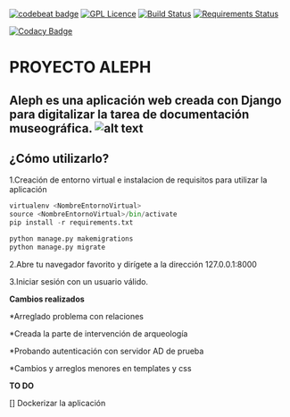 [![codebeat badge](https://codebeat.co/badges/1b8469ca-00af-4265-93e2-3bce23b2c0f2)](https://codebeat.co/projects/github-com-usernameistakenlol-aleph-master)
[![GPL Licence](https://badges.frapsoft.com/os/gpl/gpl.png?v=103)](https://opensource.org/licenses/GPL-3.0/)
[![Build Status](https://scrutinizer-ci.com/g/usernameistakenlol/Aleph/badges/build.png?b=master)](https://scrutinizer-ci.com/g/usernameistakenlol/Aleph/build-status/master)
[![Requirements Status](https://requires.io/github/usernameistakenlol/Aleph/requirements.svg?branch=master)](https://requires.io/github/usernameistakenlol/Aleph/requirements/?branch=master)

[![Codacy Badge](https://api.codacy.com/project/badge/Grade/c1e6a04326c24325af696abd266bff11)](https://www.codacy.com/app/carmen.morales.bonet/Aleph?utm_source=github.com&amp;utm_medium=referral&amp;utm_content=usernameistakenlol/Aleph&amp;utm_campaign=Badge_Grade)

# **PROYECTO ALEPH**

Aleph es una aplicación web creada con Django para digitalizar la tarea de documentación museográfica.
![alt text](https://www.djangoproject.com/m/img/badges/djangomade124x25.gif 'Powered by Django')
---------------------------------------------------------

## ¿Cómo utilizarlo?

1.Creación de entorno virtual e instalacion de requisitos para utilizar la aplicación

````python
virtualenv <NombreEntornoVirtual>
source <NombreEntornoVirtual>/bin/activate
pip install -r requirements.txt

python manage.py makemigrations
python manage.py migrate
````

2.Abre tu navegador favorito y dirígete a la dirección 127.0.0.1:8000 

3.Iniciar sesión con un usuario válido.



**Cambios realizados**

*Arreglado problema con relaciones 

*Creada la parte de intervención de arqueología

*Probando autenticación con servidor AD de prueba

*Cambios y arreglos menores en templates y css

**TO DO**

[] Dockerizar la aplicación

